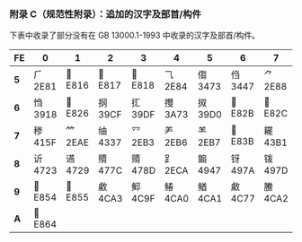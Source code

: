 ### 附录 C（规范性附录）：追加的汉字及部首/构件
下表中收录了部分没有在 GB 13000.1-1993 中收录的汉字及部首/构件。

|FE|0|1|2|3|4|5|6|7|8|9|A|B|C|D|E|F|
|-|-|-|-|-|-|-|-|-|-|-|-|-|-|-|-|-|
|**5**|⺁<br>2E81|<br>E816|<br>E817|<br>E818|⺄<br>2E84|㑳<br>3473|㑇<br>3447|⺈<br>2E88|⺋<br>2E8B|<br>E81E|㖞<br>359E|㘚<br>361A|㘎<br>360E|⺌<br>2E8C|⺗<br>2E97|㥮<br>396E|
|**6**|㤘<br>3918|<br>E826|㧏<br>39CF|㧟<br>39DF|㩳<br>3A73|㧐<br>39D0|<br>E82B|<br>E82C|㭎<br>3B4E|㱮<br>3C6E|㳠<br>3CE0|⺧<br>2EA7|<br>E831|<br>E832|⺪<br>2EAA|䁖<br>4056|
|**7**|䅟<br>415F|⺮<br>2EAE|䌷<br>4337|⺳<br>2EB3|⺶<br>2EB6|⺷<br>2EB7|<br>E83B|䎱<br>43B1|䎬<br>43AC|⺻<br>2EBB|䏝<br>43DD|䓖<br>44D6|䙡<br>4661|䙌<br>464C|<br>E843||
|**8**|䜣<br>4723|䜩<br>4729|䝼<br>477C|䞍<br>478D|⻊<br>2ECA|䥇<br>4947|䥺<br>497A|䥽<br>497D|䦂<br>4982|䦃<br>4983|䦅<br>4985|䦆<br>4986|䦟<br>499F|䦛<br>499B|䦷<br>49B7|䦶<br>49B6|
|**9**|<br>E854|<br>E855|䲣<br>4CA3|䲟<br>4C9F|䲠<br>4CA0|䲡<br>4CA1|䱷<br>4C77|䲢<br>4CA2|䴓<br>4D13|䴔<br>4D14|䴕<br>4D15|䴖<br>4D16|䴗<br>4D17|䴘<br>4D18|䴙<br>4D19|䶮<br>4DAE|
|**A**|<br>E864||||||||||||||||
